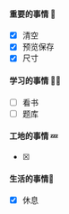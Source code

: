

#### 重要的事情 🍎

- [x] 清空
- [x] 预览保存
- [x] 尺寸

#### 学习的事情 🧑‍💻

- [ ] 看书
- [ ] 题库

#### 工地的事情 💤

- [x] 

#### 生活的事情🍒

- [x] 休息

